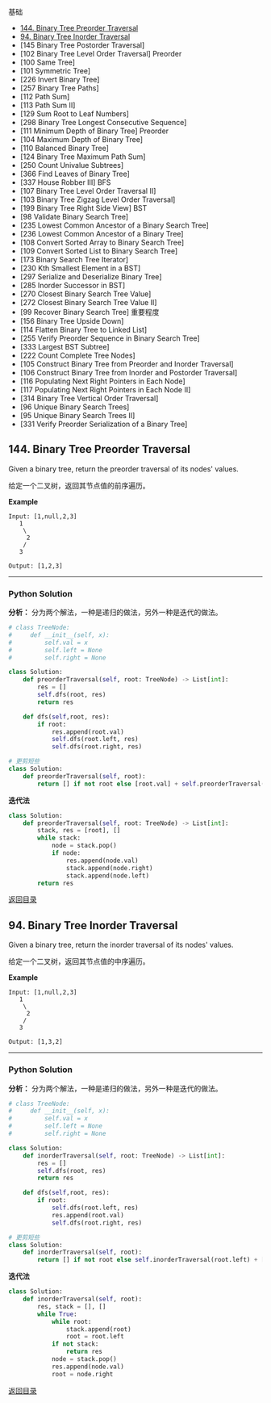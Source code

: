 <span id = "00"></span>
基础
 - [144. Binary Tree Preorder Traversal](#144-binary-tree-preorder-traversal)
 - [94. Binary Tree Inorder Traversal](#94-binary-tree-inorder-traversal)
 - [145	Binary Tree Postorder Traversal]
 - [102	Binary Tree Level Order Traversal]
Preorder
 - [100	Same Tree]
 - [101	Symmetric Tree]
 - [226	Invert Binary Tree]
 - [257	Binary Tree Paths]
 - [112	Path Sum]
 - [113	Path Sum II]
 - [129	Sum Root to Leaf Numbers]
 - [298	Binary Tree Longest Consecutive Sequence]
 - [111	Minimum Depth of Binary Tree]
Preorder
 - [104	Maximum Depth of Binary Tree]
 - [110	Balanced Binary Tree]
 - [124	Binary Tree Maximum Path Sum]
 - [250	Count Univalue Subtrees]
 - [366	Find Leaves of Binary Tree]
 - [337	House Robber III]
BFS
 - [107	Binary Tree Level Order Traversal II]
 - [103	Binary Tree Zigzag Level Order Traversal]
 - [199	Binary Tree Right Side View]
BST
 - [98	Validate Binary Search Tree]
 - [235	Lowest Common Ancestor of a Binary Search Tree]
 - [236	Lowest Common Ancestor of a Binary Tree]
 - [108	Convert Sorted Array to Binary Search Tree]
 - [109	Convert Sorted List to Binary Search Tree]
 - [173	Binary Search Tree Iterator]
 - [230	Kth Smallest Element in a BST]
 - [297	Serialize and Deserialize Binary Tree]
 - [285	Inorder Successor in BST]
 - [270	Closest Binary Search Tree Value]
 - [272	Closest Binary Search Tree Value II]
 - [99	Recover Binary Search Tree]
重要程度
 - [156	Binary Tree Upside Down]
 - [114	Flatten Binary Tree to Linked List]
 - [255	Verify Preorder Sequence in Binary Search Tree]
 - [333	Largest BST Subtree]
 - [222	Count Complete Tree Nodes]
 - [105	Construct Binary Tree from Preorder and Inorder Traversal]
 - [106	Construct Binary Tree from Inorder and Postorder Traversal]
 - [116	Populating Next Right Pointers in Each Node]
 - [117	Populating Next Right Pointers in Each Node II]
 - [314	Binary Tree Vertical Order Traversal]
 - [96	Unique Binary Search Trees]
 - [95	Unique Binary Search Trees II]
 - [331	Verify Preorder Serialization of a Binary Tree]

## 144. Binary Tree Preorder Traversal

Given a binary tree, return the preorder traversal of its nodes' values.

给定一个二叉树，返回其节点值的前序遍历。

**Example**

```
Input: [1,null,2,3]
   1
    \
     2
    /
   3

Output: [1,2,3]
```

---

### Python Solution
**分析：** 分为两个解法，一种是递归的做法，另外一种是迭代的做法。

```python
# class TreeNode:
#     def __init__(self, x):
#         self.val = x
#         self.left = None
#         self.right = None

class Solution:
    def preorderTraversal(self, root: TreeNode) -> List[int]:
        res = []
        self.dfs(root, res)
        return res

    def dfs(self,root, res):
        if root:
            res.append(root.val)
            self.dfs(root.left, res)
            self.dfs(root.right, res)

# 更剪短些
class Solution:
    def preorderTraversal(self, root):
        return [] if not root else [root.val] + self.preorderTraversal(root.left) + self.preorderTraversal(root.right)
```

**迭代法**

```python
class Solution:
    def preorderTraversal(self, root: TreeNode) -> List[int]:
        stack, res = [root], []
        while stack:
            node = stack.pop()
            if node:
                res.append(node.val)
                stack.append(node.right)
                stack.append(node.left)
        return res
```

[返回目录](#00)

## 94. Binary Tree Inorder Traversal

Given a binary tree, return the inorder traversal of its nodes' values.

给定一个二叉树，返回其节点值的中序遍历。

**Example**

```
Input: [1,null,2,3]
   1
    \
     2
    /
   3

Output: [1,3,2]
```

---

### Python Solution
**分析：** 分为两个解法，一种是递归的做法，另外一种是迭代的做法。

```python
# class TreeNode:
#     def __init__(self, x):
#         self.val = x
#         self.left = None
#         self.right = None

class Solution:
    def inorderTraversal(self, root: TreeNode) -> List[int]:
        res = []
        self.dfs(root, res)
        return res

    def dfs(self,root, res):
        if root:
            self.dfs(root.left, res)
            res.append(root.val)
            self.dfs(root.right, res)

# 更剪短些
class Solution:
    def inorderTraversal(self, root):
        return [] if not root else self.inorderTraversal(root.left) + [root.val] + self.inorderTraversal(root.right)
```

**迭代法**

```python
class Solution:
    def inorderTraversal(self, root):
        res, stack = [], []
        while True:
            while root:
                stack.append(root)
                root = root.left
            if not stack:
                return res
            node = stack.pop()
            res.append(node.val)
            root = node.right
```

[返回目录](#00)
